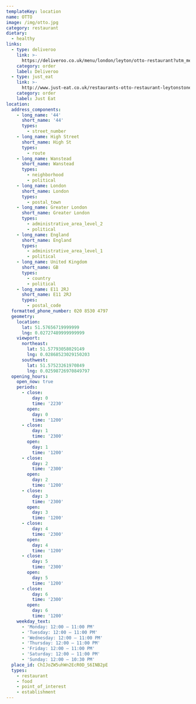 ```yaml
---
templateKey: location
name: OTTO
image: /img/otto.jpg
category: restaurant
dietary:
  - healthy
links:
  - type: deliveroo
    link: >-
      https://deliveroo.co.uk/menu/london/leyton/otto-restaurant?utm_medium=affiliate&utm_source=google_maps_link
    category: order
    label: Deliveroo
  - type: just_eat
    link: >-
      http://www.just-eat.co.uk/restaurants-otto-restaurant-leytonstone/menu?utm_source=google&utm_medium=organic&utm_campaign=orderaction
    category: order
    label: Just Eat
location:
  address_components:
    - long_name: '44'
      short_name: '44'
      types:
        - street_number
    - long_name: High Street
      short_name: High St
      types:
        - route
    - long_name: Wanstead
      short_name: Wanstead
      types:
        - neighborhood
        - political
    - long_name: London
      short_name: London
      types:
        - postal_town
    - long_name: Greater London
      short_name: Greater London
      types:
        - administrative_area_level_2
        - political
    - long_name: England
      short_name: England
      types:
        - administrative_area_level_1
        - political
    - long_name: United Kingdom
      short_name: GB
      types:
        - country
        - political
    - long_name: E11 2RJ
      short_name: E11 2RJ
      types:
        - postal_code
  formatted_phone_number: 020 8530 4797
  geometry:
    location:
      lat: 51.57656719999999
      lng: 0.02727489999999999
    viewport:
      northeast:
        lat: 51.57793058029149
        lng: 0.02868523029150203
      southwest:
        lat: 51.57523261970849
        lng: 0.02598726970849797
  opening_hours:
    open_now: true
    periods:
      - close:
          day: 0
          time: '2230'
        open:
          day: 0
          time: '1200'
      - close:
          day: 1
          time: '2300'
        open:
          day: 1
          time: '1200'
      - close:
          day: 2
          time: '2300'
        open:
          day: 2
          time: '1200'
      - close:
          day: 3
          time: '2300'
        open:
          day: 3
          time: '1200'
      - close:
          day: 4
          time: '2300'
        open:
          day: 4
          time: '1200'
      - close:
          day: 5
          time: '2300'
        open:
          day: 5
          time: '1200'
      - close:
          day: 6
          time: '2300'
        open:
          day: 6
          time: '1200'
    weekday_text:
      - 'Monday: 12:00 – 11:00 PM'
      - 'Tuesday: 12:00 – 11:00 PM'
      - 'Wednesday: 12:00 – 11:00 PM'
      - 'Thursday: 12:00 – 11:00 PM'
      - 'Friday: 12:00 – 11:00 PM'
      - 'Saturday: 12:00 – 11:00 PM'
      - 'Sunday: 12:00 – 10:30 PM'
  place_id: ChIJoZW5uhWn2EcR0D_S6INB2pE
  types:
    - restaurant
    - food
    - point_of_interest
    - establishment
---
```

